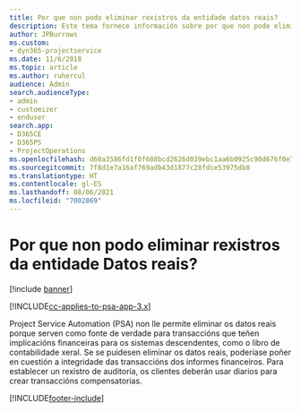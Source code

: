 ```yaml
---
title: Por que non podo eliminar rexistros da entidade datos reais?
description: Este tema fornece información sobre por que non pode eliminar rexistros da entidade datos reais.
author: JPBurrows
ms.custom:
- dyn365-projectservice
ms.date: 11/6/2018
ms.topic: article
ms.author: ruhercul
audience: Admin
search.audienceType:
- admin
- customizer
- enduser
search.app:
- D365CE
- D365PS
- ProjectOperations
ms.openlocfilehash: d60a3586fd1f0f688bcd2626d039ebc1aa6b0925c90d676f0e716400d8e8d6dd
ms.sourcegitcommit: 7f8d1e7a16af769adb43d1877c28fdce53975db8
ms.translationtype: HT
ms.contentlocale: gl-ES
ms.lasthandoff: 08/06/2021
ms.locfileid: "7002869"
---
```

# <a name="why-cant-i-delete-records-from-the-actuals-entity"></a>Por que non podo eliminar rexistros da entidade Datos reais?

[!include [banner](../includes/psa-now-project-operations.md)]

[!INCLUDE[cc-applies-to-psa-app-3.x](../includes/cc-applies-to-psa-app-3x.md)]

Project Service Automation (PSA) non lle permite eliminar os datos reais porque serven como fonte de verdade para transaccións que teñen implicacións financeiras para os sistemas descendentes, como o libro de contabilidade xeral. Se se puidesen eliminar os datos reais, poderíase poñer en cuestión a integridade das transaccións dos informes financeiros. Para establecer un rexistro de auditoría, os clientes deberán usar diarios para crear transaccións compensatorias.



[!INCLUDE[footer-include](../includes/footer-banner.md)]